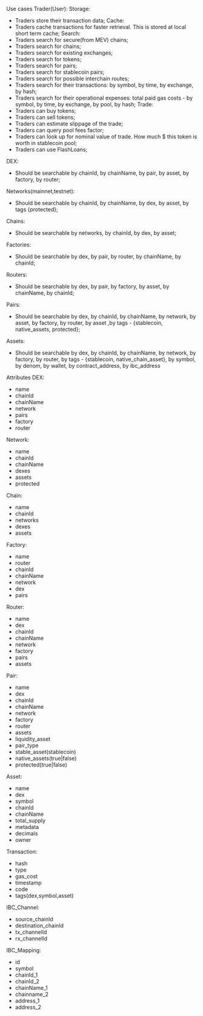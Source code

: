 

Use cases
Trader(User):
 Storage:
 - Traders store their transaction data;
 Cache:
 - Traders cache transactions for faster retrieval. This is stored at local short term cache;
 Search: 
 - Traders search for secure(from MEV) chains;
 - Traders search for chains;
 - Traders search for existing exchanges;
 - Traders search for tokens;
 - Traders search for pairs;
 - Traders search for stablecoin pairs;
 - Traders search for possible interchain routes;
 - Traders search for their transactions: by symbol, by time, by exchange, by hash;
 - Traders search for their operational expenses: total paid gas costs - by symbol, by time, by exchange, by pool, by hash;
 Trade:
 - Traders can buy tokens;
 - Traders can sell tokens;
 - Traders can estimate slippage of the trade;
 - Traders can query pool fees factor;
 - Traders can look up for nominal value of trade. How much $ this token is worth in stablecoin pool;
 - Traders can use FlashLoans;



DEX:
 - Should be searchable by chainId, by chainName, by pair, by asset, by factory, by router;

Networks(mainnet,testnet):
 - Should be searchable by chainId, by chainName, by dex, by asset, by tags {protected};

Chains:
 - Should be searchable by networks, by chainId, by dex, by asset;

Factories:
 - Should be searchable by dex, by pair, by router, by chainName, by chainId;

Routers:
 - Should be searchable by dex, by pair, by factory, by asset, by chainName, by chainId;
 
Pairs:
 - Should be searchable by dex, by chainId, by chainName, by network, by asset, by factory, by router, by asset ,by tags - {stablecoin, native_assets, protected};

Assets:
 - Should be searchable by dex, by chainId, by chainName, by network, by factory, by router, by tags - {stablecoin, native_chain_asset}, by symbol, by denom, by wallet, by contract_address, by ibc_address


Attributes
DEX:
 - name
 - chainId
 - chainName
 - network
 - pairs
 - factory
 - router

Network:
 - name
 - chainId
 - chainName
 - dexes
 - assets
 - protected

Chain:
 - name
 - chainId
 - networks
 - dexes
 - assets

Factory:
 - name
 - router
 - chainId
 - chainName
 - network
 - dex
 - pairs

Router:
 - name
 - dex
 - chainId
 - chainName
 - network
 - factory
 - pairs
 - assets

Pair:
 - name
 - dex
 - chainId
 - chainName
 - network
 - factory
 - router
 - assets
 - liquidity_asset
 - pair_type
 - stable_asset(stablecoin)
 - native_assets(true|false)
 - protected(true|false)
 
Asset:
 - name
 - dex
 - symbol
 - chainId
 - chainName
 - total_supply
 - metadata
 - decimals
 - owner

Transaction:
 - hash
 - type
 - gas_cost
 - timestamp
 - code
 - tags(dex,symbol,asset) 

IBC_Channel:
 - source_chainId
 - destination_chainId
 - tx_channelId
 - rx_channelId

IBC_Mapping:
 - id
 - symbol
 - chainId_1
 - chainId_2
 - chainName_1
 - chainname_2
 - address_1
 - address_2
